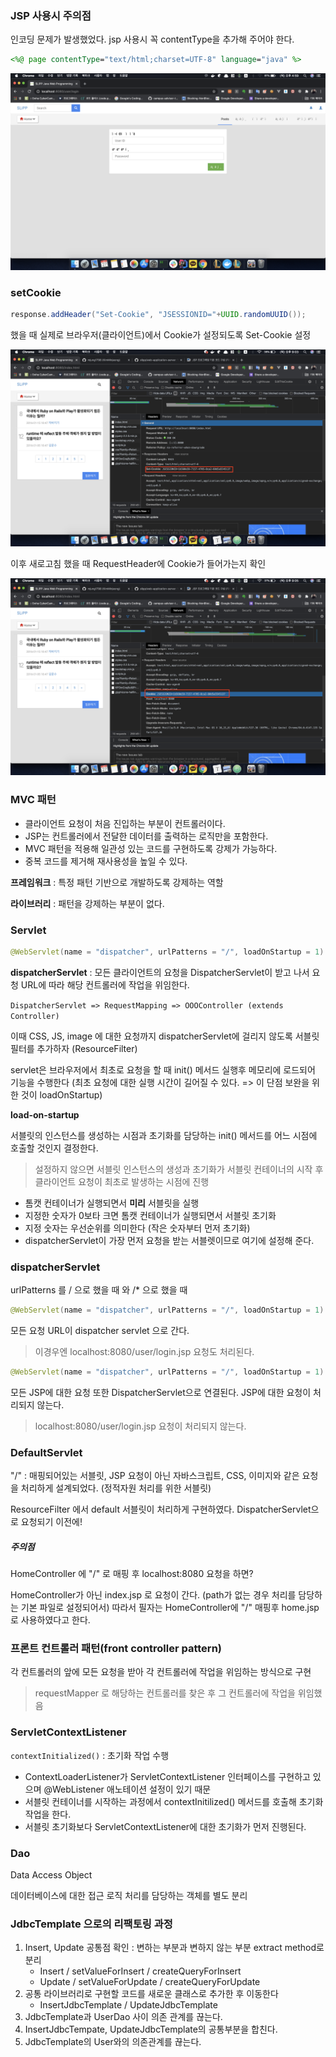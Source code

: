 ### JSP 사용시 주의점

인코딩 문제가 발생했었다. jsp 사용시 꼭 contentType을 추가해 주어야 한다.

```jsp
<%@ page contentType="text/html;charset=UTF-8" language="java" %>
```

![jsp_encoding](./resource/jsp_encoding.png)



### setCookie

```java
response.addHeader("Set-Cookie", "JSESSIONID="+UUID.randomUUID());
```

했을 때 실제로 브라우저(클라이언트)에서 Cookie가 설정되도록 Set-Cookie 설정

<img src="./resource/JsessionIdResponse.png" alt="JsessionIdResponse" style="zoom:50%;" />

이후 새로고침 했을 때 RequestHeader에 Cookie가 들어가는지 확인

![JsessionIdRequest](./resource/JsessionIdRequest.png)



### MVC 패턴

- 클라이언트 요청이 처음 진입하는 부분이 컨트롤러이다. 
- JSP는 컨트롤러에서 전달한 데이터를 출력하는 로직만을 포함한다.
- MVC 패턴을 적용해 일관성 있는 코드를 구현하도록 강제가 가능하다.
- 중복 코드를 제거해 재사용성을 높일 수 있다.

**프레임워크** : 특정 패턴 기반으로 개발하도록 강제하는 역할

**라이브러리** : 패턴을 강제하는 부분이 없다.



### Servlet

```java
@WebServlet(name = "dispatcher", urlPatterns = "/", loadOnStartup = 1)
```

**dispatcherServlet** : 모든 클라이언트의 요청을 DispatcherServlet이 받고 나서 요청 URL에 따라 해당 컨트롤러에 작업을 위임한다.

``DispatcherServlet => RequestMapping => OOOController (extends Controller)``

이때 CSS, JS, image 에 대한 요청까지 dispatcherServlet에 걸리지 않도록 서블릿 필터를 추가하자 (ResourceFilter)



servlet은 브라우저에서 최초로 요청을 할 때 init() 메서드 실행후 메모리에 로드되어 기능을 수행한다 (최초 요청에 대한 실행 시간이 길어질 수 있다. => 이 단점 보완을 위한 것이 loadOnStartup)



**load-on-startup**

서블릿의 인스턴스를 생성하는 시점과 초기화를 담당하는 init() 메서드를 어느 시점에 호출할 것인지 결정한다.

> 설정하지 않으면 서블릿 인스턴스의 생성과 초기화가 서블릿 컨테이너의 시작 후 클라이언트 요청이 최초로 발생하는 시점에 진행

- 톰캣 컨테이너가 실행되면서 **미리** 서블릿을 실행
- 지정한 숫자가 0보타 크면 톰캣 컨테이너가 실행되면서 서블릿 초기화
- 지정 숫자는 우선순위를 의미한다 (작은 숫자부터 먼저 초기화)
- dispatcherServlet이 가장 먼저 요청을 받는 서블렛이므로 여기에 설정해 준다.



### dispatcherServlet

urlPatterns 를 / 으로 했을 때 와 /* 으로 했을 때 

```java
@WebServlet(name = "dispatcher", urlPatterns = "/", loadOnStartup = 1)
```

모든 요청 URL이 dispatcher servlet 으로 간다. 

> 이경우엔 localhost:8080/user/login.jsp 요청도 처리된다.

```java
@WebServlet(name = "dispatcher", urlPatterns = "/", loadOnStartup = 1)
```

모든 JSP에 대한 요청 또한 DispatcherServlet으로 연결된다. JSP에 대한 요청이 처리되지 않는다.

> localhost:8080/user/login.jsp 요청이 처리되지 않는다.



### DefaultServlet

"/" : 매핑되어있는 서블릿, JSP 요청이 아닌 자바스크립트, CSS, 이미지와 같은 요청을 처리하게 설계되었다. (정적자원 처리를 위한 서블릿)

ResourceFilter 에서 default 서블릿이 처리하게 구현하였다. DispatcherServlet으로 요청되기 이전에!

##### 주의점

HomeController 에 "/" 로 매핑 후 localhost:8080 요청을 하면?

HomeController가 아닌 index.jsp 로 요청이 간다. (path가 없는 경우 처리를 담당하는 기본 파일로 설정되어서) 따라서 필자는 HomeController에 "/" 매핑후 home.jsp 로 사용하였다고 한다.



### 프론트 컨트롤러 패턴(front controller pattern)

각 컨트롤러의 앞에 모든 요청을 받아 각 컨트롤러에 작업을 위임하는 방식으로 구현

>  requestMapper 로 해당하는 컨트롤러를 찾은 후 그 컨트롤러에 작업을 위임했음



### ServletContextListener

``contextInitialized()`` : 초기화 작업 수행

- ContextLoaderListener가 ServletContextListener 인터페이스를 구현하고 있으며 @WebListener 애노테이션 설정이 있기 때문
- 서블릿 컨테이너를 시작하는 과정에서 contextInitilized() 메서드를 호출해 초기화 작업을 한다.
- 서블릿 초기화보다 ServletContextListener에 대한 초기화가 먼저 진행된다.



### Dao

Data Access Object

데이터베이스에 대한 접근 로직 처리를 담당하는 객체를 별도 분리



### JdbcTemplate 으로의 리팩토링 과정

1. Insert, Update 공통점 확인 : 변하는 부분과 변하지 않는 부분 extract method로 분리
   - Insert / setValueForInsert / createQueryForInsert
   - Update / setValueForUpdate / createQueryForUpdate
2. 공통 라이브러리로 구현할 코드를 새로운 클래스로 추가한 후 이동한다
   - InsertJdbcTemplate / UpdateJdbcTemplate
3. JdbcTemplate과 UserDao 사이 의존 관계를 끊는다. 
4. InsertJdbcTempate, UpdateJdbcTemplate의 공통부분을 합친다.
5. JdbcTemplate의 User와의 의존관계를 끊는다.



